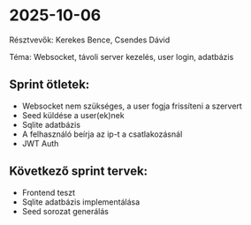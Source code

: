# 2025-10-06
Résztvevők: Kerekes Bence, Csendes Dávid

Téma: Websocket, távoli server kezelés, user login, adatbázis

## Sprint ötletek:
- Websocket nem szükséges, a user fogja frissíteni a szervert
- Seed küldése a user(ek)nek
- Sqlite adatbázis
- A felhasználó beírja az ip-t a csatlakozásnál
- JWT Auth

## Következő sprint tervek:
- Frontend teszt
- Sqlite adatbázis implementálása
- Seed sorozat generálás
